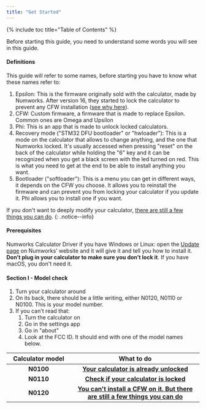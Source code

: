 ```yaml
---
title: "Get Started"
---
```


{% include toc title="Table of Contents" %}

Before starting this guide, you need to understand some words you will see in this guide.

#### Definitions

This guide will refer to some names, before starting you have to know what these names refer to:

1. Epsilon: This is the firmware originally sold with the calculator, made by Numworks. After version 16, they started to lock the calculator to prevent any CFW installation ([see why here](https://tiplanet.org/forum/viewtopic.php?f=97&t=24968)).
2. CFW: Custom firmware, a firmware that is made to replace Epsilon. Common ones are Omega and Upsilon
3. Phi: This is an app that is made to unlock locked calculators.
4. Recovery mode ("STM32 DFU bootloader" or "hwloader"): This is a mode on the calculator that allows to change anything, and the one that Numworks locked. It's usually accessed when pressing "reset" on the back of the calculator while holding the "6" key and it can be recognized when you get a black screen with the led turned on red. This is what you need to get at the end to be able to install anything you want.
5. Bootloader ("softloader"): This is a menu you can get in different ways, it depends on the CFW you choose. It allows you to reinstall the firmware and can prevent you from locking your calculator if you update it. Phi allows you to install one if you want.

If you don't want to deeply modify your calculator, [there are still a few things you can do](what-to-do-locked).
{: .notice--info}

#### Prerequisites

Numworks Calculator
Driver if you have Windows or Linux: open the [Update page](https://numworks.com/update) on Numworks’ website and it will give it and tell you how to install it. **Don’t plug in your calculator to make sure you don’t lock it**. If you have macOS, you don't need it.

#### Section I - Model check

1. Turn your calculator around
2. On its back, there should be a little writing, either N0120, N0110 or N0100. This is your model number.
3. If you can't read that:
    1. Turn the calculator on
    2. Go in the settings app
    3. Go in "about"
    4. Look at the FCC ID. It should end with one of the model names below.

<table>
  <colgroup>
    <col span="1" style="width: 20%;">
    <col span="1" style="width: 40%;">
  </colgroup>
  <thead>
    <tr>
      <th style="text-align: center">Calculator model</th>
      <th style="text-align: center">What to do</th>
    </tr>
  </thead>
  <tbody>
    <tr>
      <td style="text-align: center; font-weight: bold;">N0100</td>
      <td style="text-align: center; font-weight: bold;"><a href="n0100-now-what">Your calculator is already unlocked</a></td>
    </tr>
    <tr>
      <td style="text-align: center; font-weight: bold;">N0110</td>
      <td style="text-align: center; font-weight: bold;"><a href="n0110-is-locked">Check if your calculator is locked</a></td>
    </tr>
    <tr>
      <td style="text-align: center; font-weight: bold;">N0120</td>
      <td style="text-align: center; font-weight: bold;"><a href="what-to-do-locked">You can't install a CFW on it. But there are still a few things you can do</a></td>
    </tr>
  </tbody>
</table>


